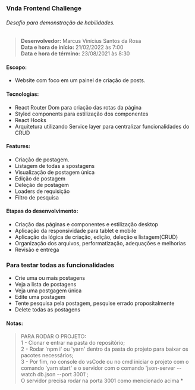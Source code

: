 ### Vnda Frontend Challenge

###### Desafio para demonstração de habilidades.
> **Desenvolvedor:** Marcus Vinícius Santos da Rosa <br/>
> **Data e hora de início:** 21/02/2022 às 7:00 <br/>
> **Data e hora de término:** 23/08/2021 às 8:30

#### Escopo:

- Website com foco em um painel de criação de posts.

#### Tecnologias:

- React Router Dom para criação das rotas da página
- Styled components para estilização dos componentes
- React Hooks
- Arquitetura utilizando Service layer para centralizar funcionalidades do CRUD

#### Features:

- Criação de postagem.
- Listagem de todas a spostagens
- Visualização de postagem única
- Edição de postagem
- Deleção de postagem
- Loaders de requisição
- Filtro de pesquisa

#### Etapas do desenvolvimento:

- Criação das páginas e componentes e estilização desktop
- Aplicação da responsividade para tablet e mobile
- Aplicação da lógica de criação, edição, deleção e listagem(CRUD)
- Organização dos arquivos, performatização, adequações e melhorias
- Revisão e entrega

### Para testar todas as funcionalidades

- Crie uma ou mais postagens
- Veja a lista de postagens
- Veja uma postgagem única
- Edite uma postagem
- Tente pesquisa pela postagem, pesquise errado propositalmente
- Delete todas as postagens

#### Notas:
> PARA RODAR O PROJETO:<br/>
1 - Clonar e entrar na pasta do repositório;<br/>
2 - Rodar 'npm i' ou 'yarn' dentro da pasta do projeto para baixar os pacotes necessários;<br/>
3 - Por fim, no console do vsCode ou no cmd iniciar o projeto com o comando 'yarn start' e o servidor com o comando 'json-server --watch db.json --port 3001';<br/>
O servidor precisa rodar na porta 3001 como mencionado acima *
